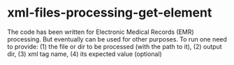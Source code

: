 # xml-files-processing-get-element
The code has been written for Electronic Medical Records (EMR) processing. But eventually can be used for other purposes. 
To run one need to provide:
(1) the file or dir to be processed (with the path to it),
(2) output dir,
(3) xml tag name,
(4) its expected value (optional)
